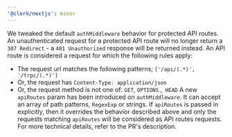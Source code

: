 ```yaml
---
'@clerk/nextjs': minor
---
```

We tweaked the default `authMiddleware` behavior for protected API routes. An unauthenticated request for a protected API route will no longer return a `307 Redirect` - a `401 Unauthorized` response will be returned instead. An API route is considered a request for which the following rules apply:
- The request url matches the following patterns; `['/api/(.*)', '/trpc/(.*)']`
- Or, the request has `Content-Type: application/json`
- Or, the request method is not one of: `GET`, `OPTIONS` ,` HEAD`
  A new `apiRoutes` param has been introduced on `authMiddleware`. It can accept an array of path patterns, `RegexExp` or strings. If `apiRoutes` is passed in explicitly, then it overrides the behavior described above and only the requests matching `apiRoutes` will be considered as API routes requests.
  For more technical details, refer to the PR's description.
